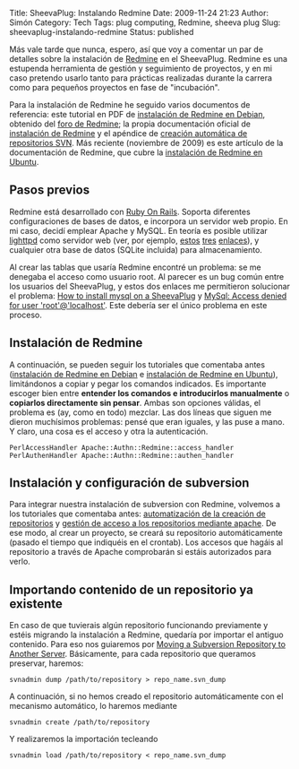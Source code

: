 Title: SheevaPlug: Instalando Redmine
Date: 2009-11-24 21:23
Author: Simón
Category: Tech
Tags: plug computing, Redmine, sheeva plug
Slug: sheevaplug-instalando-redmine
Status: published

Más vale tarde que nunca, espero, así que voy a comentar un par de
detalles sobre la instalación de [Redmine](http://www.redmine.org/) en
el SheevaPlug. Redmine es una estupenda herramienta de gestión y
seguimiento de proyectos, y en mi caso pretendo usarlo tanto para
prácticas realizadas durante la carrera como para pequeños proyectos en
fase de "incubación".

Para la instalación de Redmine he seguido varios documentos de
referencia: este tutorial en PDF de [instalación de Redmine en
Debian](http://www.redmine.org/attachments/2402/Redmine_Installation_on_Debian_v1.1.pdf),
obtenido del [foro de
Redmine](http://www.redmine.org/boards/1/topics/5630 "Install Redmine on Debian");
la propia documentación oficial de [instalación de
Redmine](http://www.redmine.org/wiki/1/RedmineInstall) y el apéndice de
[creación automática de repositorios
SVN](http://www.redmine.org/wiki/redmine/HowTo_to_handle_SVN_repositories_creation_and_access_control_with_Redmine).
Más reciente (noviembre de 2009) es este artículo de la documentación de
Redmine, que cubre la [instalación de Redmine en
Ubuntu](http://www.redmine.org/wiki/1/HowTo_Install_Redmine_in_Ubuntu).

Pasos previos
-------------

Redmine está desarrollado con [Ruby On Rails](http://rubyonrails.org/).
Soporta diferentes configuraciones de bases de datos, e incorpora un
servidor web propio. En mi caso, decidí emplear Apache y MySQL. En
teoría es posible utilizar [lighttpd](http://www.lighttpd.net/) como
servidor web (ver, por ejemplo,
[estos](http://howto.landure.fr/gnu-linux/debian-4-0-etch-en/install-the-redmine-project-management-application-on-debian-4-0-etch)
[tres](http://blog.josefsson.org/2008/10/17/redmine-on-debian-lenny-using-lighttpd/)
[enlaces](http://www.hiddentao.com/archives/2008/12/06/redmine-svn-mysql-5-lighttpd-15/)),
y cualquier otra base de datos (SQLite incluida) para almacenamiento.

Al crear las tablas que usaría Redmine encontré un problema: se me
denegaba el acceso como usuario root. Al parecer es un bug común entre
los usuarios del SheevaPlug, y estos dos enlaces me permitieron
solucionar el problema: [How to install mysql on a
SheevaPlug](http://plugcomputer.org/plugforum/index.php?topic=70.0) y
[MySql: Access denied for user
'root'@'localhost'](http://anojrs.blogspot.com/2007/11/access-denied-for-user-rootlocalhost.html).
Este debería ser el único problema en este proceso.

Instalación de Redmine
----------------------

A continuación, se pueden seguir los tutoriales que comentaba antes
([instalación de Redmine en
Debian](http://www.redmine.org/attachments/2402/Redmine_Installation_on_Debian_v1.1.pdf)
e [instalación de Redmine en
Ubuntu](http://www.redmine.org/wiki/1/HowTo_Install_Redmine_in_Ubuntu)),
limitándonos a copiar y pegar los comandos indicados. Es importante
escoger bien entre **entender los comandos e introducirlos manualmente**
o **copiarlos directamente sin pensar**. Ambas son opciones válidas, el
problema es (ay, como en todo) mezclar. Las dos líneas que siguen me
dieron muchísimos problemas: pensé que eran iguales, y las puse a mano.
Y claro, una cosa es el acceso y otra la autenticación.

    PerlAccessHandler Apache::Authn::Redmine::access_handler
    PerlAuthenHandler Apache::Authn::Redmine::authen_handler

Instalación y configuración de subversion
-----------------------------------------

Para integrar nuestra instalación de subversion con Redmine, volvemos a
los tutoriales que comentaba antes: [automatización de la creación de
repositorios](http://www.redmine.org/wiki/redmine/HowTo_Automate_repository_creation)
y [gestión de acceso a los repositorios mediante
apache](http://www.redmine.org/wiki/redmine/Repositories_access_control_with_apache_mod_dav_svn_and_mod_perl).
De ese modo, al crear un proyecto, se creará su repositorio
automáticamente (pasado el tiempo que indiquéis en el crontab). Los
accesos que hagáis al repositorio a través de Apache comprobarán si
estáis autorizados para verlo.

Importando contenido de un repositorio ya existente
---------------------------------------------------

En caso de que tuvierais algún repositorio funcionando previamente y
estéis migrando la instalación a Redmine, quedaría por importar el
antiguo contenido. Para eso nos guiaremos por [Moving a Subversion
Repository to Another Server](http://www.petefreitag.com/item/665.cfm).
Básicamente, para cada repositorio que queramos preservar, haremos:

    svnadmin dump /path/to/repository > repo_name.svn_dump

A continuación, si no hemos creado el repositorio automáticamente con el
mecanismo automático, lo haremos mediante

    svnadmin create /path/to/repository

Y realizaremos la importación tecleando

    svnadmin load /path/to/repository < repo_name.svn_dump
